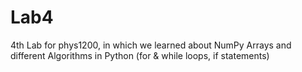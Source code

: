 # Lab4
4th Lab for phys1200, in which we learned about NumPy Arrays and different Algorithms in Python (for &amp; while loops, if statements)
